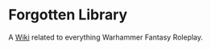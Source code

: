 
# Forgotten Library
A [Wiki](https://thehergi.github.io/ForgottenLibrary/) related to everything Warhammer Fantasy Roleplay.




